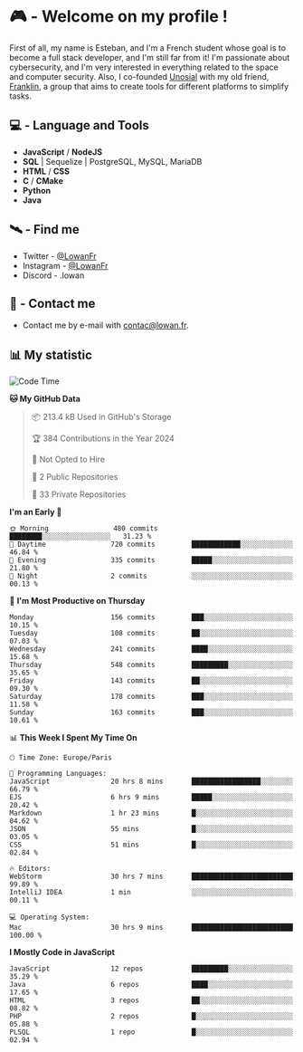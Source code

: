 # 🎮 - Welcome on my profile !
First of all, my name is Esteban, and I'm a French student whose goal is to become a full stack developer, and I'm still far from it!
I'm passionate about cybersecurity, and I'm very interested in everything related to the space and computer security.
Also, I co-founded [Unosial](https://github.com/Unosial) with my old friend, [Franklin](https://github.com/AbaFranklin/), a group that aims to create tools for different platforms to simplify tasks. 



## 💻 - Language and Tools
- **JavaScript** / **NodeJS**
- **SQL** | Sequelize | PostgreSQL, MySQL, MariaDB
- **HTML** / **CSS**
- **C** / **CMake**
- **Python**
- **Java**

## 🛰️ - Find me

 - Twitter - [@LowanFr](https://twitter.com/LowanFr/)
 - Instagram - [@LowanFr](https://instagram.com/LowanFr)
 - Discord -  .lowan
 
## 📡 - Contact me
 - Contact me by e-mail with [contac@lowan.fr](mailto:contact@lowan.fr).

## 📊 My statistic
<!--START_SECTION:waka-->
![Code Time](http://img.shields.io/badge/Code%20Time-967%20hrs%208%20mins-blue)

**🐱 My GitHub Data** 

> 📦 213.4 kB Used in GitHub's Storage 
 > 
> 🏆 384 Contributions in the Year 2024
 > 
> 🚫 Not Opted to Hire
 > 
> 📜 2 Public Repositories 
 > 
> 🔑 33 Private Repositories 
 > 
**I'm an Early 🐤** 

```text
🌞 Morning                480 commits         ████████░░░░░░░░░░░░░░░░░   31.23 % 
🌆 Daytime                720 commits         ████████████░░░░░░░░░░░░░   46.84 % 
🌃 Evening                335 commits         █████░░░░░░░░░░░░░░░░░░░░   21.80 % 
🌙 Night                  2 commits           ░░░░░░░░░░░░░░░░░░░░░░░░░   00.13 % 
```
📅 **I'm Most Productive on Thursday** 

```text
Monday                   156 commits         ███░░░░░░░░░░░░░░░░░░░░░░   10.15 % 
Tuesday                  108 commits         ██░░░░░░░░░░░░░░░░░░░░░░░   07.03 % 
Wednesday                241 commits         ████░░░░░░░░░░░░░░░░░░░░░   15.68 % 
Thursday                 548 commits         █████████░░░░░░░░░░░░░░░░   35.65 % 
Friday                   143 commits         ██░░░░░░░░░░░░░░░░░░░░░░░   09.30 % 
Saturday                 178 commits         ███░░░░░░░░░░░░░░░░░░░░░░   11.58 % 
Sunday                   163 commits         ███░░░░░░░░░░░░░░░░░░░░░░   10.61 % 
```


📊 **This Week I Spent My Time On** 

```text
🕑︎ Time Zone: Europe/Paris

💬 Programming Languages: 
JavaScript               20 hrs 8 mins       █████████████████░░░░░░░░   66.79 % 
EJS                      6 hrs 9 mins        █████░░░░░░░░░░░░░░░░░░░░   20.42 % 
Markdown                 1 hr 23 mins        █░░░░░░░░░░░░░░░░░░░░░░░░   04.62 % 
JSON                     55 mins             █░░░░░░░░░░░░░░░░░░░░░░░░   03.05 % 
CSS                      51 mins             █░░░░░░░░░░░░░░░░░░░░░░░░   02.84 % 

🔥 Editors: 
WebStorm                 30 hrs 7 mins       █████████████████████████   99.89 % 
IntelliJ IDEA            1 min               ░░░░░░░░░░░░░░░░░░░░░░░░░   00.11 % 

💻 Operating System: 
Mac                      30 hrs 9 mins       █████████████████████████   100.00 % 
```

**I Mostly Code in JavaScript** 

```text
JavaScript               12 repos            █████████░░░░░░░░░░░░░░░░   35.29 % 
Java                     6 repos             ████░░░░░░░░░░░░░░░░░░░░░   17.65 % 
HTML                     3 repos             ██░░░░░░░░░░░░░░░░░░░░░░░   08.82 % 
PHP                      2 repos             █░░░░░░░░░░░░░░░░░░░░░░░░   05.88 % 
PLSQL                    1 repo              █░░░░░░░░░░░░░░░░░░░░░░░░   02.94 % 
```




<!--END_SECTION:waka-->
